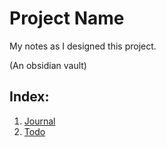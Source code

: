 # Project Name 
My notes as I designed this project. 

(An obsidian vault) 

## Index:
1. [Journal](./Journal.md)
2. [Todo](./Todo.md)
